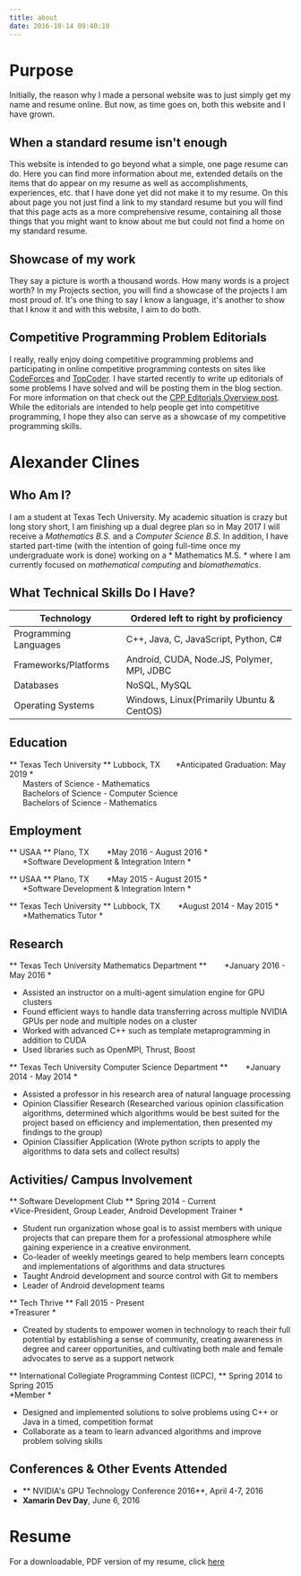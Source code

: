 ```yaml
---
title: about
date: 2016-10-14 09:40:10
---
```


<!-- toc -->

# Purpose
Initially, the reason why I made a personal website was to just simply get my name and resume online.
But now, as time goes on, both this website and I have grown.
## When a standard resume isn't enough
This website is intended to go beyond what a simple, one page resume can do. Here you can find more information about me, extended details on the items that do appear on my resume as well as accomplishments, experiences, etc. that I have done yet did not make it to my resume. On this about page you not just find a link to my standard resume but you will find that this page acts as a more comprehensive resume, containing all those things that you might want to know about me but could not find a home on my standard resume.

## Showcase of my work
They say a picture is worth a thousand words. How many words is a project worth?
In my Projects section, you will find a showcase of the projects I am most proud of. It's one thing to say I know a language, it's another to show that I know it and with this website, I aim to do both.

## Competitive Programming Problem Editorials
I really, really enjoy doing competitive programming problems and participating in online competitive programming contests on sites like [CodeForces](http://codeforces.com) and [TopCoder](https://www.topcoder.com). I have started recently to write up editorials of some problems I have solved and will be posting them in the blog section. For more information on that check out the [CPP Editorials Overview post](/CPP-Editorials-Overview). While the editorials are intended to help people get into competitive programming, I hope they also can serve as a showcase of my competitive programming skills.


# Alexander Clines
## Who Am I?
I am a student at Texas Tech University. My academic situation is crazy but long story short, I am finishing up a dual degree plan so in May 2017 I will receive a *Mathematics B.S.* and a *Computer Science B.S.* In addition, I have started part-time (with the intention of going full-time once my undergraduate work is done) working on a * Mathematics M.S. * where I am currently focused on *mathematical computing* and *biomathematics*.
## What Technical Skills Do I Have?

| Technology            	| Ordered left to right by proficiency       	|
|-----------------------	|--------------------------------------------	|
| Programming Languages 	| C++, Java, C, JavaScript, Python, C#       	|
| Frameworks/Platforms  	| Android, CUDA, Node.JS, Polymer, MPI, JDBC 	|
| Databases             	| NoSQL, MySQL                               	|
| Operating Systems     	| Windows, Linux(Primarily Ubuntu & CentOS)  	|

## Education
** Texas Tech University ** Lubbock, TX &nbsp;&nbsp;&nbsp;&nbsp;&nbsp;&nbsp;*Anticipated Graduation: May 2019 *  
&nbsp;&nbsp;&nbsp;&nbsp;&nbsp;&nbsp;Masters of Science - Mathematics  
&nbsp;&nbsp;&nbsp;&nbsp;&nbsp;&nbsp;Bachelors of Science - Computer Science  
&nbsp;&nbsp;&nbsp;&nbsp;&nbsp;&nbsp;Bachelors of Science - Mathematics


## Employment
** USAA ** Plano, TX &nbsp;&nbsp;&nbsp;&nbsp;&nbsp;&nbsp; *May 2016 - August 2016 *   
&nbsp;&nbsp;&nbsp;&nbsp;&nbsp;&nbsp;*Software Development & Integration Intern *

** USAA ** Plano, TX &nbsp;&nbsp;&nbsp;&nbsp;&nbsp;&nbsp; *May 2015 - August 2015 *   
&nbsp;&nbsp;&nbsp;&nbsp;&nbsp;&nbsp;*Software Development & Integration Intern *

** Texas Tech University ** Lubbock, TX &nbsp;&nbsp;&nbsp;&nbsp;&nbsp;&nbsp; *August 2014 - May 2015 *   
&nbsp;&nbsp;&nbsp;&nbsp;&nbsp;&nbsp;*Mathematics Tutor *

## Research
** Texas Tech University Mathematics Department ** &nbsp;&nbsp;&nbsp;&nbsp;&nbsp;&nbsp; *January 2016 - May 2016 *   
-	Assisted an instructor on a multi-agent simulation engine for GPU clusters
-	Found efficient ways to handle data transferring across multiple NVIDIA GPUs per node and multiple nodes on a cluster
-	Worked with advanced C++ such as template metaprogramming in addition to CUDA
-	Used libraries such as OpenMPI, Thrust, Boost

** Texas Tech University Computer Science Department ** &nbsp;&nbsp;&nbsp;&nbsp;&nbsp;&nbsp; *January 2014 - May 2014 *   
-	Assisted a professor in his research area of natural language processing
-	Opinion Classifier Research (Researched various opinion classification algorithms, determined which algorithms would be best suited for the project based on efficiency and implementation, then presented my findings to the group)
-	Opinion Classifier Application (Wrote python scripts to apply the algorithms to data sets and collect results)



## Activities/ Campus Involvement
** Software Development Club ** Spring 2014 - Current  
*Vice-President, Group Leader, Android Development Trainer *  
- Student run organization whose goal is to assist members with unique projects that can prepare them for a professional atmosphere while gaining experience in a creative environment.
-	Co-leader of weekly meetings geared to help members learn concepts and implementations of algorithms and data structures
-	Taught Android development and source control with Git to members
-	Leader of Android development teams

** Tech Thrive ** Fall 2015 - Present  
*Treasurer *  
- Created by students to empower women in technology to reach their full potential by establishing a sense of community, creating awareness in degree and career opportunities, and cultivating both male and female advocates to serve as a support network

** International Collegiate Programming Contest (ICPC),  ** Spring 2014 to Spring 2015  
*Member *  
-	Designed and implemented solutions to solve problems using C++ or Java in a timed, competition format
-	Collaborate as a team to learn advanced algorithms and improve problem solving skills




## Conferences & Other Events Attended
- ** NVIDIA's GPU Technology Conference  2016**, April 4-7, 2016
- **Xamarin Dev Day**, June 6, 2016


# Resume
For a downloadable, PDF version of my resume, click [here](/files/resume.pdf)
